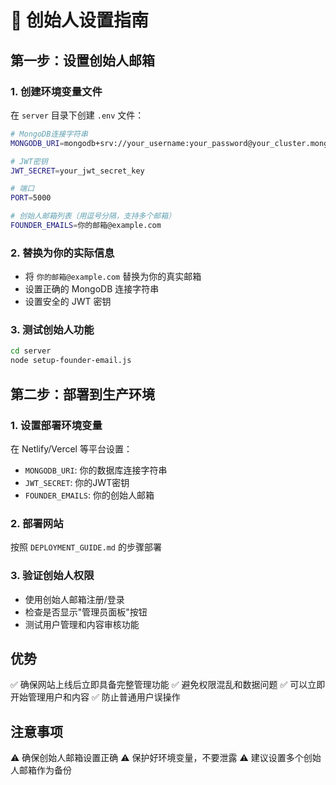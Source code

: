 # 🚀 创始人设置指南

## 第一步：设置创始人邮箱

### 1. 创建环境变量文件
在 `server` 目录下创建 `.env` 文件：

```bash
# MongoDB连接字符串
MONGODB_URI=mongodb+srv://your_username:your_password@your_cluster.mongodb.net/your_database

# JWT密钥
JWT_SECRET=your_jwt_secret_key

# 端口
PORT=5000

# 创始人邮箱列表（用逗号分隔，支持多个邮箱）
FOUNDER_EMAILS=你的邮箱@example.com
```

### 2. 替换为你的实际信息
- 将 `你的邮箱@example.com` 替换为你的真实邮箱
- 设置正确的 MongoDB 连接字符串
- 设置安全的 JWT 密钥

### 3. 测试创始人功能
```bash
cd server
node setup-founder-email.js
```

## 第二步：部署到生产环境

### 1. 设置部署环境变量
在 Netlify/Vercel 等平台设置：
- `MONGODB_URI`: 你的数据库连接字符串
- `JWT_SECRET`: 你的JWT密钥
- `FOUNDER_EMAILS`: 你的创始人邮箱

### 2. 部署网站
按照 `DEPLOYMENT_GUIDE.md` 的步骤部署

### 3. 验证创始人权限
- 使用创始人邮箱注册/登录
- 检查是否显示"管理员面板"按钮
- 测试用户管理和内容审核功能

## 优势
✅ 确保网站上线后立即具备完整管理功能
✅ 避免权限混乱和数据问题
✅ 可以立即开始管理用户和内容
✅ 防止普通用户误操作

## 注意事项
⚠️ 确保创始人邮箱设置正确
⚠️ 保护好环境变量，不要泄露
⚠️ 建议设置多个创始人邮箱作为备份
